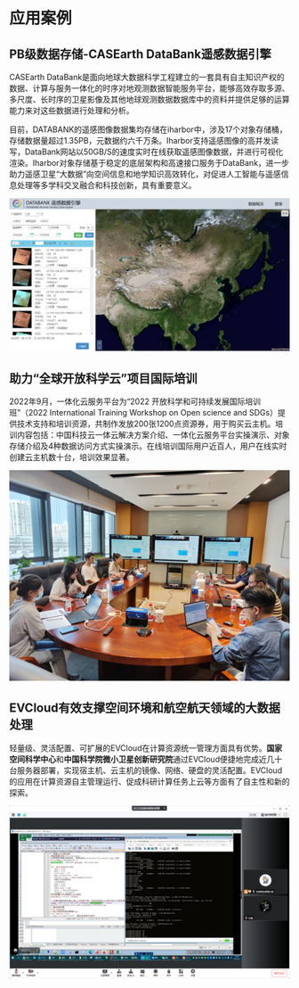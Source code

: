 <style>

</style>
# 应用案例  

## PB级数据存储-CASEarth DataBank遥感数据引擎  

CASEarth DataBank是面向地球大数据科学工程建立的一套具有自主知识产权的数据、计算与服务一体化的时序对地观测数据智能服务平台，能够高效存取多源、多尺度、长时序的卫星影像及其他地球观测数据数据库中的资料并提供足够的运算能力来对这些数据进行处理和分析。  

目前，DATABANK的遥感图像数据集均存储在iharbor中，涉及17个对象存储桶，存储数据量超过1.35PB，元数据约六千万条。Iharbor支持遥感图像的高并发读写，DataBank网站以50GB/S的速度实时在线获取遥感图像数据，并进行可视化渲染。Iharbor对象存储基于稳定的底层架构和高速接口服务于DataBank，进一步助力遥感卫星“大数据”向空间信息和地学知识高效转化，对促进人工智能与遥感信息处理等多学科交叉融合和科技创新，具有重要意义。  

![DataBank遥感数据引擎前端](./img/01_databank.png)  

## 助力“全球开放科学云”项目国际培训  

2022年9月，一体化云服务平台为“2022 开放科学和可持续发展国际培训班”（2022 International Training Workshop on Open science and SDGs）提供技术支持和培训资源，共制作发放200张1200点资源券，用于购买云主机。培训内容包括：中国科技云一体云解决方案介绍、一体化云服务平台实操演示、对象存储介绍及4种数据访问方式实操演示。在线培训国际用户近百人，用户在线实时创建云主机数十台，培训效果显著。  

![“全球开放科学云”国际培训远程会议现场](./img/02_training.jpg)  

## EVCloud有效支撑空间环境和航空航天领域的大数据处理  

轻量级、灵活配置、可扩展的EVCloud在计算资源统一管理方面具有优势。**国家空间科学中心**和**中国科学院微小卫星创新研究院**通过EVCloud便捷地完成近几十台服务器部署，实现宿主机、云主机的镜像、网络、硬盘的灵活配置。EVCloud的应用在计算资源自主管理运行、促成科研计算任务上云等方面有了自主性和新的探索。  

![远程支持部署EVCloud](./img/03_remote.png)  
